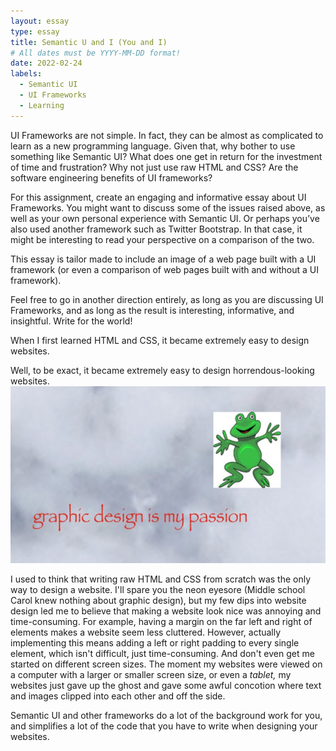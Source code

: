 ```yaml
---
layout: essay
type: essay
title: Semantic U and I (You and I) 
# All dates must be YYYY-MM-DD format!
date: 2022-02-24
labels:
  - Semantic UI
  - UI Frameworks
  - Learning
---
```


UI Frameworks are not simple. In fact, they can be almost as complicated to 
learn as a new programming language. Given that, why bother to use something like Semantic UI? 
What does one get in return for the investment of time and frustration? Why not just use raw HTML and CSS? 
Are the software engineering benefits of UI frameworks?

For this assignment, create an engaging and informative essay about UI Frameworks. 
You might want to discuss some of the issues raised above, as well as your own personal experience with 
Semantic UI. Or perhaps you’ve also used another framework such as Twitter Bootstrap. In that case, 
it might be interesting to read your perspective on a comparison of the two.

This essay is tailor made to include an image of a web page built with a UI framework 
(or even a comparison of web pages built with and without a UI framework).

Feel free to go in another direction entirely, as long as you are discussing UI Frameworks, 
and as long as the result is interesting, informative, and insightful. Write for the world!

When I first learned HTML and CSS, it became extremely easy to design websites. 

Well, to be exact, it became extremely easy to design horrendous-looking websites. 
<img class="ui medium center floated rounded image" src="../images/graphic_design.jpg">

I used to think that writing raw HTML and CSS from scratch was the only way to design a website. I'll spare you the neon eyesore (Middle school Carol knew nothing about graphic design), but my few dips into website design led me to believe that making a website look nice was annoying and time-consuming. For example, having a margin on the far left and right of elements makes a website seem less cluttered. However, actually implementing this means adding a left or right padding to every single element, which isn't difficult, just time-consuming. And don't even get me started on different screen sizes. The moment my websites were viewed on a computer with a larger or smaller screen size, or even a *tablet,* my websites just gave up the ghost and gave some awful concotion where text and images clipped into each other and off the side. 

Semantic UI and other frameworks do a lot of the background work for you, and simplifies a lot of the code that you have to write when designing your websites. 
